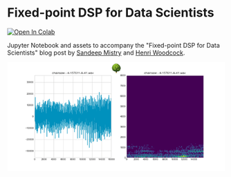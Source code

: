# Fixed-point DSP for Data Scientists

[![Open In Colab](https://colab.research.google.com/assets/colab-badge.svg)](https://colab.research.google.com/github/sandeepmistry/fixed-point-dsp-for-data-scientists/blob/main/fixed_point_dsp_for_data_scientists.ipynb)

Jupyter Notebook and assets to accompany the "Fixed-point DSP for Data Scientists" blog post by [Sandeep Mistry](https://github.com/sandeepmistry) and [Henri Woodcock](https://github.com/henriwoodcock).

![Audio Wave forms and spectrograms](images/wave_and_spectrogram_med_res.gif)
